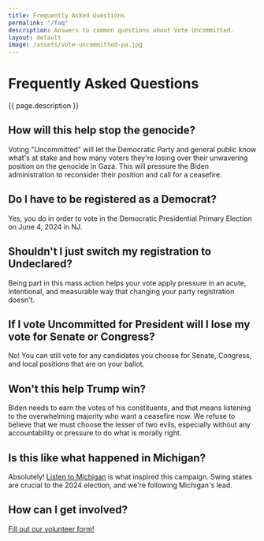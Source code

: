 ```yaml
---
title: Frequently Asked Questions
permalink: "/faq"
description: Answers to common questions about Vote Uncommitted.
layout: default
image: /assets/vote-uncommitted-pa.jpg
---
```


# Frequently Asked Questions

{{ page.description }}

## How will this help stop the genocide?

Voting "Uncommitted" will let the Democratic Party and general public know what's at stake and how many voters they're losing over their unwavering position on the genocide in Gaza. This will pressure the Biden administration to reconsider their position and call for a ceasefire.

## Do I have to be registered as a Democrat?

Yes, you do in order to vote in the Democratic Presidential Primary Election on
June 4, 2024 in NJ.

## Shouldn't I just switch my registration to Undeclared?

Being part in this mass action helps your vote apply pressure in an acute, intentional, and measurable way that changing your party registration doesn't.

## If I vote Uncommitted for President will I lose my vote for Senate or Congress?
No! You can still vote for any candidates you choose for Senate, Congress, and
local positions that are on your ballot. 

## Won't this help Trump win?

Biden needs to earn the votes of his constituents, and that means listening to
the overwhelming majority who want a ceasefire now. We refuse to believe that we
must choose the lesser of two evils, especially without any accountability or
pressure to do what is morally right.

## Is this like what happened in Michigan?

Absolutely! [Listen to Michigan](https://www.listentomichigan.com) is what
inspired this campaign. Swing states are crucial to the 2024 election, and we're
following Michigan's lead.

## How can I get involved?

[Fill out our volunteer
form!](https://docs.google.com/forms/d/1qWLpLznOpCIjrGYLu2J3QdG0InF_i_nT28AqKZqjvmo/edit?usp=drivesdk)
